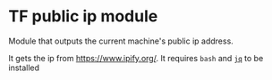 # TF public ip module


Module that outputs the current machine's public ip address. 

It gets the ip from https://www.ipify.org/. It requires `bash` and [`jq`](https://stedolan.github.io/jq/) to be installed

